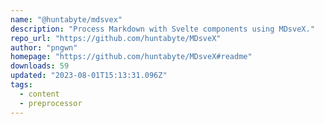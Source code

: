 ```yaml
---
name: "@huntabyte/mdsvex"
description: "Process Markdown with Svelte components using MDsveX."
repo_url: "https://github.com/huntabyte/MDsveX"
author: "pngwn"
homepage: "https://github.com/huntabyte/MDsveX#readme"
downloads: 59
updated: "2023-08-01T15:13:31.096Z"
tags: 
  - content
  - preprocessor
---
```


